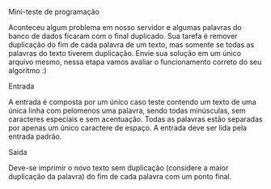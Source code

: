 
Mini-teste de programação

Aconteceu algum problema em nosso servidor e algumas palavras do banco de dados ficaram com o final duplicado. 
Sua tarefa é remover duplicação do fim de cada palavra de um texto, mas somente se todas as
palavras do texto tiverem duplicação. 
Envie sua solução em um único arquivo mesmo, nessa etapa vamos avaliar o funcionamento correto do seu algoritmo :)



Entrada

A entrada é composta por um único caso teste contendo um texto de uma única linha com pelomenos uma palavra, sendo todas minúsculas, sem caracteres especiais e sem acentuação.
Todas as palavras estão separadas por apenas um único caractere de espaço. A entrada deve ser lida pela entrada padrão. 


Saída 

Deve-se imprimir o novo texto sem duplicação (considere a maior duplicação da palavra) do fim de cada palavra com um ponto final.
